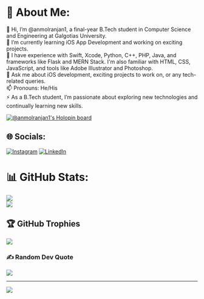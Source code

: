 # 💫 About Me:
🔭 Hi, I’m @anmolranjan1, a final-year B.Tech student in Computer Science and Engineering at Galgotias University.<br>  🌱 I’m currently learning iOS App Development and working on exciting projects.<br>  🤔 I have experience with Swift, Xcode, Python, C++, PHP, Java, and frameworks like Flask and MERN Stack. I'm also familiar with HTML, CSS, JavaScript, and tools like Adobe Illustrator and Photoshop.<br>  💬 Ask me about iOS development, exciting projects to work on, or any tech-related queries.<br>  📫 Pronouns: He/His<br>  ⚡ As a B.Tech student, I’m passionate about exploring new technologies and continually learning new skills.

[![@anmolranjan1's Holopin board](https://holopin.me/anmolranjan1)](https://holopin.io/@anmolranjan1)

## 🌐 Socials:
[![Instagram](https://img.shields.io/badge/Instagram-%23E4405F.svg?logo=Instagram&logoColor=white)](https://instagram.com/anmol_ranjan_srivastava) [![LinkedIn](https://img.shields.io/badge/LinkedIn-%230077B5.svg?logo=linkedin&logoColor=white)](https://linkedin.com/in/anmol-ranjan-098907224)

# 📊 GitHub Stats:
![](https://github-readme-stats-git-masterrstaa-rickstaa.vercel.app/api?username=anmolranjan1&theme=nightowl&hide_border=true&include_all_commits=true&count_private=false)<br/>
![](https://github-readme-streak-stats.herokuapp.com/?user=anmolranjan1&theme=nightowl&hide_border=true)<br/>

## 🏆 GitHub Trophies
![](https://github-profile-trophy.vercel.app/?username=anmolranjan1&theme=radical&no-frame=false&no-bg=true&margin-w=4)

### ✍️ Random Dev Quote
![](https://quotes-github-readme.vercel.app/api?type=horizontal&theme=tokyonight)

---
[![](https://visitcount.itsvg.in/api?id=anmolranjan1&icon=5&color=6)](https://visitcount.itsvg.in)

